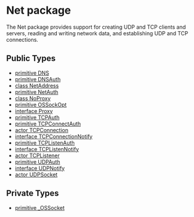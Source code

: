 # Net package

The Net package provides support for creating UDP and TCP clients and
servers, reading and writing network data, and establishing UDP and
TCP connections.


## Public Types

* [primitive DNS](net-DNS.md)
* [primitive DNSAuth](net-DNSAuth.md)
* [class NetAddress](net-NetAddress.md)
* [primitive NetAuth](net-NetAuth.md)
* [class NoProxy](net-NoProxy.md)
* [primitive OSSockOpt](net-OSSockOpt.md)
* [interface Proxy](net-Proxy.md)
* [primitive TCPAuth](net-TCPAuth.md)
* [primitive TCPConnectAuth](net-TCPConnectAuth.md)
* [actor TCPConnection](net-TCPConnection.md)
* [interface TCPConnectionNotify](net-TCPConnectionNotify.md)
* [primitive TCPListenAuth](net-TCPListenAuth.md)
* [interface TCPListenNotify](net-TCPListenNotify.md)
* [actor TCPListener](net-TCPListener.md)
* [primitive UDPAuth](net-UDPAuth.md)
* [interface UDPNotify](net-UDPNotify.md)
* [actor UDPSocket](net-UDPSocket.md)


## Private Types

* [primitive _OSSocket](net-_OSSocket.md)
